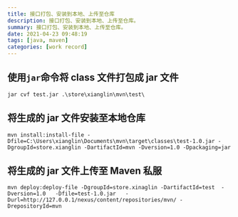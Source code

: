 ```yaml
---
title: 接口打包、安装到本地、上传至仓库
description: 接口打包、安装到本地、上传至仓库。
summary: 接口打包、安装到本地、上传至仓库。
date: 2021-04-23 09:48:19
tags: [java, maven]
categories: [work record]
---
```


## 使用`jar`命令将 class 文件打包成 jar 文件

```shell
jar cvf test.jar .\store\xianglin\mvn\test\
```

## 将生成的 jar 文件安装至本地仓库

```shell
mvn install:install-file -Dfile=C:\Users\xianglin\Documents\mvn\target\classes\test-1.0.jar -DgroupId=store.xianglin -DartifactId=mvn -Dversion=1.0 -Dpackaging=jar
```

## 将生成的 jar 文件上传至 Maven 私服

```shell
mvn deploy:deploy-file -DgroupId=store.xinaglin -DartifactId=test  -Dversion=1.0   -Dfile=test-1.0.jar   -Durl=http://127.0.0.1/nexus/content/repositories/mvn/ -DrepositoryId=mvn
